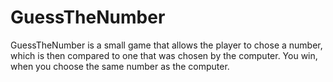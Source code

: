 # GuessTheNumber


GuessTheNumber is a small game that allows the player to chose a number, which is then compared to one that was chosen by the computer. You win, when you choose the same number as the computer.
